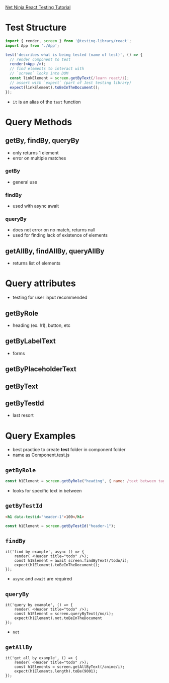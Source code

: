 [Net Ninja React Testing Tutorial](https://github.com/harblaith7/React-Testing-Library-Net-Ninja)

# Test Structure

```jsx
import { render, screen } from '@testing-library/react';
import App from './App';

test('describes what is being tested (name of test)', () => {
  // render component to test
  render(<App />);
  // find elements to interact with
  // `screen` looks into DOM
  const linkElement = screen.getByText(/learn react/i);
  // assert with `expect` (part of Jest testing library)
  expect(linkElement).toBeInTheDocument();
});
```

- `it` is an alias of the `test` function

# Query Methods

## getBy, findBy, queryBy
- only returns 1 element
- error on multiple matches

### getBy
- general use

### findBy
- used with async await

### queryBy
- does not error on no match, returns null
- used for finding lack of existence of elements

## getAllBy, findAllBy, queryAllBy
- returns list of elements

# Query attributes
- testing for user input recommended

## getByRole
- heading (ex. h1), button, etc

## getByLabelText
- forms

## getByPlaceholderText
## getByText
## getByTestId
- last resort

# Query Examples
- best practice to create __test__ folder in component folder
- name as Component.test.js

## `getByRole`

```js
const h1Element = screen.getByRole("heading", { name: /text between tags/i });
```

- looks for specific <tag>text in between</tag>

## `getByTestId`

```html
<h1 data-testid="header-1">100</h1>
```

```js
const h1Element = screen.getByTestId("header-1");
```

## `findBy`

```
it('find by example', async () => {
    render( <Header title="todo" />);
    const h1Element = await screen.findByText(/todo/i);
    expect(h1Element).toBeInTheDocument();
});
```

- `async` and `await` are required

## `queryBy`

```
it('query by example', () => {
    render( <Header title="todo" />);
    const h1Element = screen.queryByText(/no/i);
    expect(h1Element).not.toBeInTheDocument
});
```

- `not`

## `getAllBy`

```
it('get all by example', () => {
    render( <Header title="todo" />);
    const h1Elements = screen.getAllByText(/anime/i);
    expect(h1Elements.length).toBe(9001);
});
```
